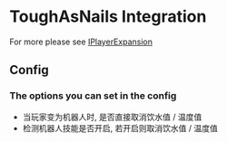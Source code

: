# ToughAsNails Integration

For more please see [IPlayerExpansion](https://github.com/ikexing-cn/RandomTweaker/blob/1.12/wiki/en_us/IPlayerExpansion.md)

## Config

### The options you can set in the config

* 当玩家变为机器人时, 是否直接取消饮水值 / 温度值
* 检测机器人技能是否开启, 若开启则取消饮水值 / 温度值
